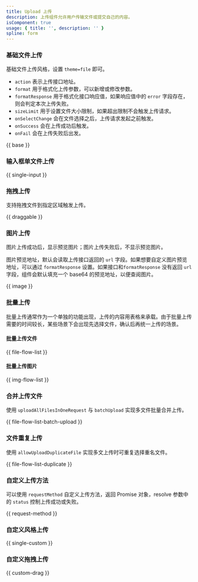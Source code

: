 ```yaml
---
title: Upload 上传
description: 上传组件允许用户传输文件或提交自己的内容。
isComponent: true
usage: { title: '', description: '' }
spline: form
---
```


### 基础文件上传

基础文件上传风格，设置 `theme=file` 即可。

- `action` 表示上传接口地址。
- `format` 用于格式化上传参数，可以新增或修改参数。
- `formatResponse` 用于格式化接口响应值，如果响应值中的 `error` 字段存在，则会判定本次上传失败。
- `sizeLimit` 用于设置文件大小限制，如果超出限制不会触发上传请求。
- `onSelectChange` 会在文件选择之后，上传请求发起之前触发。
- `onSuccess` 会在上传成功后触发。
- `onFail` 会在上传失败后出发。

{{ base }}

### 输入框单文件上传

{{ single-input }}

### 拖拽上传

支持拖拽文件到指定区域触发上传。

{{ draggable }}

### 图片上传

图片上传成功后，显示预览图片；图片上传失败后，不显示预览图片。

图片预览地址，默认会读取上传接口返回的 `url` 字段。如果想要自定义图片预览地址，可以通过 `formatResponse` 设置。如果接口和`formatResponse` 没有返回 `url` 字段，组件会默认填充一个 base64 的预览地址，以便查阅图片。

{{ image }}

### 批量上传

批量上传通常作为一个单独的功能出现，上传的内容用表格来承载。由于批量上传需要的时间较长，某些场景下会出现先选择文件，确认后再统一上传的场景。

#### 批量上传文件

{{ file-flow-list }}

#### 批量上传图片

{{ img-flow-list }}

### 合并上传文件

使用 `uploadAllFilesInOneRequest` 与 `batchUpload` 实现多文件批量合并上传。

{{ file-flow-list-batch-upload }}

### 文件重复上传

使用 `allowUploadDuplicateFile` 实现多文上传时可重复选择重名文件。

{{ file-flow-list-duplicate }}

### 自定义上传方法

可以使用 `requestMethod` 自定义上传方法，返回 Promise 对象，resolve 参数中的 `status` 控制上传成功或失败。

{{ request-method }}

### 自定义风格上传

{{ single-custom }}

### 自定义拖拽上传

{{ custom-drag }}
